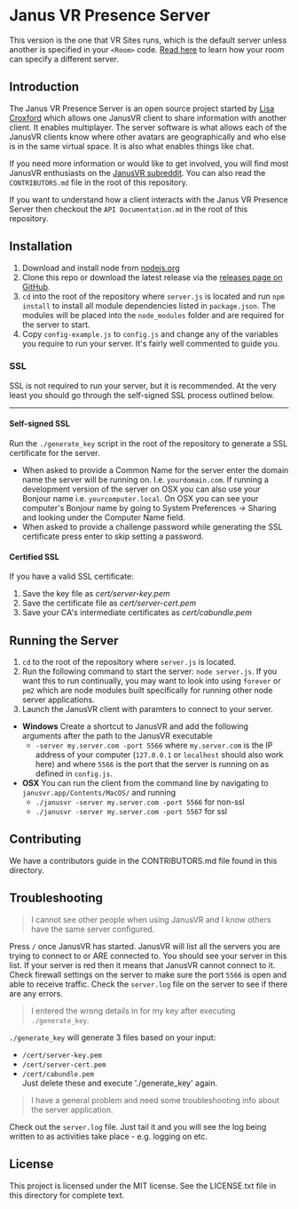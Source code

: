 # Janus VR Presence Server

This version is the one that VR Sites runs, which is the default server unless another is specified in your `<Room>` code. [Read here](http://www.dgp.toronto.edu/~mccrae/projects/firebox/notes.html#multiserver) to learn how your room can specify a different server.

## Introduction

The Janus VR Presence Server is an open source project started by [Lisa Croxford](https://github.com/lisa-lionheart) which allows one JanusVR client to share information with another client. It enables multiplayer.  The server software is what allows each of the JanusVR clients know where other avatars are geographically and who else is in the same virtual space.  It is also what enables things like chat.

If you need more information or would like to get involved, you will find most JanusVR enthusiasts on the [JanusVR subreddit](http://www.reddit.com/r/janusVR/). You can also read the `CONTRIBUTORS.md` file in the root of this repository.

If you want to understand how a client interacts with the Janus VR Presence Server then checkout the `API Documentation.md` in the root of this repository.

## Installation

1. Download and install node from [nodejs.org](http://nodejs.org)
1. Clone this repo or download the latest release via the [releases page on GitHub](https://github.com/janusvr/janus-server/releases).
1. `cd` into the root of the repository where `server.js` is located and run `npm install` to install all module dependencies listed in `package.json`. The modules will be placed into the `node_modules` folder and are required for the server to start.
1. Copy `config-example.js` to `config.js` and change any of the variables you require to run your server. It's fairly well commented to guide you.

### SSL
SSL is not required to run your server, but it is recommended. At the very least you should go through the self-signed SSL process outlined below.

---
#### Self-signed SSL
Run the `./generate_key` script in the root of the repository to generate a SSL certificate for the server.

* When asked to provide a Common Name for the server enter the domain name the server will be running on. I.e. `yourdomain.com`. If running a development version of the server on OSX you can also use your Bonjour name i.e. `yourcomputer.local`. On OSX you can see your computer's Bonjour name by going to System Preferences -> Sharing and looking under the Computer Name field.
* When asked to provide a challenge password while generating the SSL certificate press enter to skip setting a password.

#### Certified SSL
If you have a valid SSL certificate:

1. Save the key file as *cert/server-key.pem*
1. Save the certificate file as *cert/server-cert.pem*
1. Save your CA's intermediate certificates as *cert/cabundle.pem*

## Running the Server

1. `cd` to the root of the repository where `server.js` is located.
1. Run the following command to start the server: `node server.js`. If you want this to run continually, you may want to look into using `forever` or `pm2` which are node modules built specifically for running other node server applications.
1. Launch the JanusVR client with paramters to connect to your server.
 * **Windows** Create a shortcut to JanusVR and add the following arguments after the path to the JanusVR executable
    * `-server my.server.com -port 5566` where `my.server.com` is the IP address of your computer (`127.0.0.1` or `localhost` should also work here) and where `5566` is the port that the server is running on as defined in `config.js`.
 * **OSX** You can run the client from the command line by navigating to `janusvr.app/Contents/MacOS/` and running
    * `./janusvr -server my.server.com -port 5566` for non-ssl
    * `./janusvr -server my.server.com -port 5567` for ssl

Contributing
------------
We have a contributors guide in the CONTRIBUTORS.md file found in this directory.

Troubleshooting
------------------

> I cannot see other people when using JanusVR and I know others have the same server configured.

Press `/` once JanusVR has started. JanusVR will list all the servers you are trying to connect to or ARE connected to. You should see your server in this list. If your server is red then it means that JanusVR cannot connect to it. Check firewall settings on the server to make sure the port `5566` is open and able to receive traffic. Check the `server.log` file on the server to see if there are any errors.

> I entered the wrong details in for my key after executing `./generate_key`.

`./generate_key` will generate 3 files based on your input:
* `/cert/server-key.pem`
* `/cert/server-cert.pem`
* `/cert/cabundle.pem`  
Just delete these and execute './generate_key' again.

> I have a general problem and need some troubleshooting info about the server application.

Check out the `server.log` file. Just tail it and you will see the log being written to as activities take place - e.g. logging on etc.

## License
This project is licensed under the MIT license. See the LICENSE.txt file in this directory for complete text.
